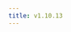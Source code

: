 ```yaml
---
title: v1.10.13
---
```


<!--add blocks of content here to add more sections to the community page -->
